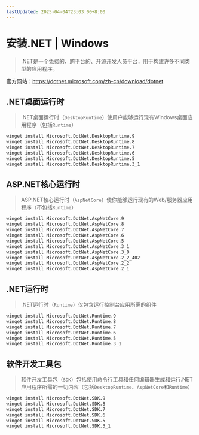 ```yaml
---
lastUpdated: 2025-04-04T23:03:00+8:00
---
```


# 安装.NET | Windows

> .NET是一个免费的、跨平台的、开源开发人员平台，用于构建许多不同类型的应用程序。

官方网站：<https://dotnet.microsoft.com/zh-cn/download/dotnet>

## .NET桌面运行时

> .NET桌面运行时（```DesktopRuntime```）使用户能够运行现有Windows桌面应用程序（包括```Runtime```）

```bash
winget install Microsoft.DotNet.DesktopRuntime.9
winget install Microsoft.DotNet.DesktopRuntime.8
winget install Microsoft.DotNet.DesktopRuntime.7
winget install Microsoft.DotNet.DesktopRuntime.6
winget install Microsoft.DotNet.DesktopRuntime.5
winget install Microsoft.DotNet.DesktopRuntime.3_1
```

## ASP.NET核心运行时

> ASP.NET核心运行时（```AspNetCore```）使你能够运行现有的Web/服务器应用程序（不包括```Runtime```）

```bash
winget install Microsoft.DotNet.AspNetCore.9
winget install Microsoft.DotNet.AspNetCore.8
winget install Microsoft.DotNet.AspNetCore.7
winget install Microsoft.DotNet.AspNetCore.6
winget install Microsoft.DotNet.AspNetCore.5
winget install Microsoft.DotNet.AspNetCore.3_1
winget install Microsoft.DotNet.AspNetCore.3_0
winget install Microsoft.DotNet.AspNetCore.2_2_402
winget install Microsoft.DotNet.AspNetCore.2_2
winget install Microsoft.DotNet.AspNetCore.2_1
```

## .NET运行时

> .NET运行时（```Runtime```）仅包含运行控制台应用所需的组件

```bash
winget install Microsoft.DotNet.Runtime.9
winget install Microsoft.DotNet.Runtime.8
winget install Microsoft.DotNet.Runtime.7
winget install Microsoft.DotNet.Runtime.6
winget install Microsoft.DotNet.Runtime.5
winget install Microsoft.DotNet.Runtime.3_1
```

## 软件开发工具包

> 软件开发工具包（```SDK```）包括使用命令行工具和任何编辑器生成和运行.NET应用程序所需的一切内容（包括```DesktopRuntime```、```AspNetCore```和```Runtime```）

```bash
winget install Microsoft.DotNet.SDK.9
winget install Microsoft.DotNet.SDK.8
winget install Microsoft.DotNet.SDK.7
winget install Microsoft.DotNet.SDK.6
winget install Microsoft.DotNet.SDK.5
winget install Microsoft.DotNet.SDK.3_1
```
